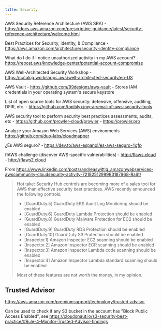 ```yaml
---
title: Security
---
```


AWS Security Reference Architecture (AWS SRA) - https://docs.aws.amazon.com/prescriptive-guidance/latest/security-reference-architecture/welcome.html

Best Practices for Security, Identity, & Compliance - https://aws.amazon.com/architecture/security-identity-compliance

What do I do if I notice unauthorized activity in my AWS account? - https://repost.aws/knowledge-center/potential-account-compromise

AWS Well-Architected Security Workshop - https://catalog.workshops.aws/well-architected-security/en-US

AWS Vault - https://github.com/99designs/aws-vault - Stores IAM credentials in your operating system's secure keystore

List of open source tools for AWS security: defensive, offensive, auditing, DFIR, etc. - https://github.com/toniblyx/my-arsenal-of-aws-security-tools

AWS security tool to perform security best practices assessments, audits, etc - https://github.com/prowler-cloud/prowler - https://prowler.pro

Analyze your Amazon Web Services (AWS) environments - https://github.com/duo-labs/cloudmapper

¿Es AWS seguro? - https://dev.to/aws-espanol/es-aws-seguro-4gfp

flAWS challenge (discover AWS-specific vulnerabilities) - http://flaws.cloud - http://flaws2.cloud

From https://www.linkedin.com/posts/andreaswittig_amazonwebservices-awscommunity-cloudsecurity-activity-7219251299983187968-Ra6t/

> Hot take: Security Hub controls are becoming more of a sales tool for AWS than effective security best practices.
> AWS recently announced the following controls.
>
> - [GuardDuty.5] GuardDuty EKS Audit Log Monitoring should be enabled
> - [GuardDuty.6] GuardDuty Lambda Protection should be enabled
> - [GuardDuty.8] GuardDuty Malware Protection for EC2 should be enabled
> - [GuardDuty.9] GuardDuty RDS Protection should be enabled
> - [GuardDuty.10] GuardDuty S3 Protection should be enabled
> - [Inspector.1] Amazon Inspector EC2 scanning should be enabled
> - [Inspector.2] Amazon Inspector ECR scanning should be enabled
> - [Inspector.3] Amazon Inspector Lambda code scanning should be enabled
> - [Inspector.4] Amazon Inspector Lambda standard scanning should be enabled
>
> Most of these features are not worth the money, in my opinion.

## Trusted Advisor

https://aws.amazon.com/premiumsupport/technology/trusted-advisor

Can be used to check if any S3 bucket in the account has "Block Public Access Enabled", see https://cloudonaut.io/s3-security-best-practice/#Rule-4-Monitor-Trusted-Advisor-findings
